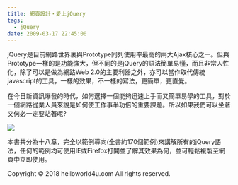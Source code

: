 ```yaml
---
title: 網頁設計‧愛上jQuery
tags:
  - jQuery
date: 2009-03-17 22:45:00
---
```


jQuery是目前網路世界裏與Prototype同列使用率最高的兩大Ajax核心之ㄧ。但與Prototype一樣的是功能強大，但不同的是jQuery的語法簡單易懂，而且非常人性化，除了可以是做為網路Web 2.0的主要利器之外，亦可以當作取代傳統javascript的工具，一樣的效果，不一樣的寫法，更簡單，更直覺。

在今日新資訊爆發的時代，如何選擇一個能夠迅速上手而又簡單易學的工具，對於一個網路從業人員來說是如何使工作事半功倍的重要課題。所以如果我們可以坐著又何必一定要站著呢?

[![](http://3.bp.blogspot.com/_H5b1_vBT2Kw/Sb-3uMglapI/AAAAAAAAA2c/qSMokSnww7w/s400/DanceWithjQuery.jpg)](http://3.bp.blogspot.com/_H5b1_vBT2Kw/Sb-3uMglapI/AAAAAAAAA2c/qSMokSnww7w/s1600-h/DanceWithjQuery.jpg)

本書共分為十八章，完全以範例導向(全書約170個範例)來講解所有的jQuery語法，任何的範例均可使用IE或Firefox打開並了解其效果為何，並可輕鬆複製至網頁中立即使用。<div class="blogger-post-footer">Copyright © 2018 helloworld4u.com All rights reserved.</div>